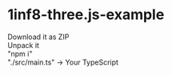 # 1inf8-three.js-example

Download it as ZIP
</br>
Unpack it
</br>
"npm i"
</br>
"./src/main.ts" -> Your TypeScript
</br>
